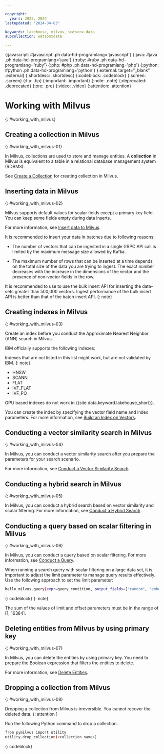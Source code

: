 ```yaml
---

copyright:
  years: 2022, 2024
lastupdated: "2024-04-03"

keywords: lakehouse, milvus, watsonx.data
subcollection: watsonxdata

---
```


{:javascript: #javascript .ph data-hd-programlang='javascript'}
{:java: #java .ph data-hd-programlang='java'}
{:ruby: #ruby .ph data-hd-programlang='ruby'}
{:php: #php .ph data-hd-programlang='php'}
{:python: #python .ph data-hd-programlang='python'}
{:external: target="_blank" .external}
{:shortdesc: .shortdesc}
{:codeblock: .codeblock}
{:screen: .screen}
{:tip: .tip}
{:important: .important}
{:note: .note}
{:deprecated: .deprecated}
{:pre: .pre}
{:video: .video}
{:attention: .attention}

# Working with Milvus
{: #working_with_milvus}

## Creating a collection in Milvus
{: #working_with_milvus-01}

In Milvus, collections are used to store and manage entities. A **collection** in Milvus is equivalent to a table in a relational database management system (RDBMS).

See [Create a Collection](https://milvus.io/docs/v2.3.x/create_collection.md) for creating collection in Milvus.

## Inserting data in Milvus
{: #working_with_milvus-02}

Milvus supports default values for scalar fields except a primary key field. You can keep some fields empty during data inserts.

For more information, see [Insert data to Milvus](https://milvus.io/docs/v2.3.x/insert_data.md#Insert-data-to-Milvus).

It is recommended to insert your data in batches due to following reasons:

   - The number of vectors that can be ingested in a single GRPC API call is limited by the maximum message size allowed by Kafka.

   - The maximum number of rows that can be inserted at a time depends on the total size of the data you are trying to ingest. The exact number decreases with the increase in the dimensions of the vector and the presence of non-vector fields in the row.

It is recommended to use to use the bulk insert API  for inserting the data-sets greater than 500,000 vectors. Ingest performance of the bulk insert API is better than that of the batch insert API.
{: note}


## Creating indexes in Milvus
{: #working_with_milvus-03}

Create an index before you conduct the Approximate Nearest Neighbor (ANN) search in Milvus.

IBM officially supports the following indexes:

Indexes that are not listed in this list might work, but are not validated by IBM.
{: note}

   - HNSW
   - SCANN
   - FLAT
   - IVF_FLAT
   - IVF_PQ

GPU based indexes do not work in {{site.data.keyword.lakehouse_short}}.

You can create the index by specifying the vector field name and index parameters. For more information, see [Build an Index on Vectors](https://milvus.io/docs/v2.3.x/build_index.md).

## Conducting a vector similarity search in Milvus
{: #working_with_milvus-04}

In Milvus, you can conduct a vector similarity search after you prepare the parameters for your search scenario.

For more information, see [Conduct a Vector Similarity Search](https://milvus.io/docs/v2.3.x/search.md).

## Conducting a hybrid search in Milvus
{: #working_with_milvus-05}

In Milvus, you can conduct a hybrid search based on vector similarity and scalar filtering. For more information, see [Conduct a Hybrid Search](https://milvus.io/docs/v2.3.x/hybridsearch.md).

## Conducting a query based on scalar filtering in Milvus
{: #working_with_milvus-06}

In Milvus, you can conduct a query based on scalar filtering. For more information, see [Conduct a Query](https://milvus.io/docs/v2.3.x/query.md).

When running a search query with scalar filtering on a large data set, it is important to adjust the limit parameter to manage query results effectively. Use the following approach to set the limit parameter:
```bash
hello_milvus.query(expr=query_condition, output_fields=["random", "embeddings"], limit=100,offset=0)
```
{: codeblock}
{: note}

The sum of the values of limit and offset parameters must be in the range of [1, 16384].

## Deleting entities from Milvus by using primary key
{: #working_with_milvus-07}

In Milvus, you can delete the entities by using primary key. You need to prepare the Boolean expression that filters the entities to delete.

For more information, see [Delete Entities](https://milvus.io/docs/v2.3.x/delete_data.md).

## Dropping a collection from Milvus
{: #working_with_milvus-08}

Dropping a collection from Milvus is irreversible. You cannot recover the deleted data.
{: attention }

Run the following Python command to drop a collection.

```bash
from pymilvus import utility
utility.drop_collection(<collection name>)
```
{: codeblock}

